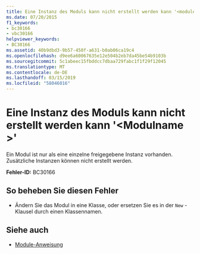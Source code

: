 ```yaml
---
title: Eine Instanz des Moduls kann nicht erstellt werden kann '<modulename>"
ms.date: 07/20/2015
f1_keywords:
- bc30166
- vbc30166
helpviewer_keywords:
- BC30166
ms.assetid: 40b9dbd3-9b57-450f-a631-b0ab06ca19c4
ms.openlocfilehash: d9ee6a60067635e12e504b2eb7da45be54b9103b
ms.sourcegitcommit: 5c1abeec15fbddcc7dbaa729fabc1f1f29f12045
ms.translationtype: MT
ms.contentlocale: de-DE
ms.lasthandoff: 03/15/2019
ms.locfileid: "58046016"
---
```

# <a name="cannot-create-an-instance-of-module-modulename"></a>Eine Instanz des Moduls kann nicht erstellt werden kann '\<Modulname >'
Ein Modul ist nur als eine einzelne freigegebene Instanz vorhanden. Zusätzliche Instanzen können nicht erstellt werden.  
  
 **Fehler-ID:** BC30166  
  
## <a name="to-correct-this-error"></a>So beheben Sie diesen Fehler  
  
-   Ändern Sie das Modul in eine Klasse, oder ersetzen Sie es in der `New` -Klausel durch einen Klassennamen.  
  
## <a name="see-also"></a>Siehe auch

- [Module-Anweisung](../../visual-basic/language-reference/statements/module-statement.md)
